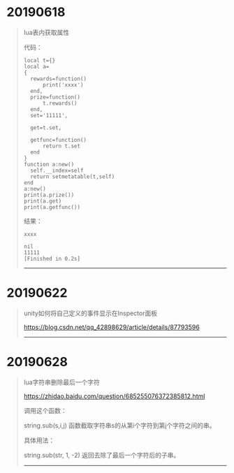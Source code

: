 # 20190618

> lua表内获取属性
>
> 代码：
> ```
> local t={}
> local a=
> {
> 	rewards=function()
> 		print('xxxx')
> 	end,
> 	prize=function()
> 		t.rewards()
> 	end,
> 	set='11111',
> 
> 	get=t.set,
> 
> 	getfunc=function()
> 		return t.set
> 	end
> }
> function a:new()
> 	self.__index=self
> 	return setmetatable(t,self)
> end
> a:new()
> print(a.prize())
> print(a.get)
> print(a.getfunc())
> ```
>
> 结果：
>
> ```
> xxxx
> 
> nil
> 11111
> [Finished in 0.2s]
> ```
>
> ----
>

# 20190622

> unity如何将自己定义的事件显示在Inspector面板
>
> https://blog.csdn.net/qq_42898629/article/details/87793596
> 
> ----
> 

# 20190628

> lua字符串删除最后一个字符
>
> https://zhidao.baidu.com/question/685255076372385812.html
>
> 调用这个函数：
>
> string.sub(s,i,j) 函数截取字符串s的从第i个字符到第j个字符之间的串。
>
> 具体用法：
>
> string.sub(str, 1, -2) 返回去除了最后一个字符后的子串。
>
> ----
>
